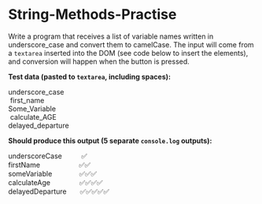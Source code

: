 # String-Methods-Practise

Write a program that receives a list of variable names written in underscore_case
and convert them to camelCase.
The input will come from a `textarea` inserted into the DOM (see code below to
insert the elements), and conversion will happen when the button is pressed.

**Test data (pasted to `textarea`, including spaces):**

underscore_case<br/>
&nbsp;first_name<br/>
Some_Variable<br/>
&nbsp;calculate_AGE<br/>
delayed_departure<br/>

<b>Should produce this output (5 separate `console.log` outputs):</b>

underscoreCase&nbsp;&nbsp;&nbsp;&nbsp;&nbsp;&nbsp;&nbsp;&nbsp;&nbsp;&nbsp;✅<br/>
firstName&nbsp;&nbsp;&nbsp;&nbsp;&nbsp;&nbsp;&nbsp;&nbsp;&nbsp;&nbsp;&nbsp;&nbsp;&nbsp;&nbsp;&nbsp;&nbsp;&nbsp;&nbsp;&nbsp;&nbsp;✅✅<br/>
someVariable&nbsp;&nbsp;&nbsp;&nbsp;&nbsp;&nbsp;&nbsp;&nbsp;&nbsp;&nbsp;&nbsp;&nbsp;&nbsp;&nbsp;✅✅✅<br/>
calculateAge&nbsp;&nbsp;&nbsp;&nbsp;&nbsp;&nbsp;&nbsp;&nbsp;&nbsp;&nbsp;&nbsp;&nbsp;&nbsp;&nbsp;&nbsp;✅✅✅✅<br/>
delayedDeparture&nbsp;&nbsp;&nbsp;&nbsp;&nbsp;&nbsp;&nbsp;✅✅✅✅✅<br/>
